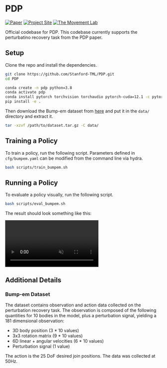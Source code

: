 # PDP

[![Paper](https://img.shields.io/badge/Paper-blue)](https://dl.acm.org/doi/full/10.1145/3680528.3687683)
[![Project Site](https://img.shields.io/badge/Project%20Site-grey.svg)](https://stanford-tml.github.io/PDP.github.io/)
[![The Movement Lab](https://img.shields.io/badge/The%20Movement%20Lab-red.svg)](https://tml.stanford.edu/)

Official codebase for PDP. This codebase currently supports the perturbatino recovery task from the PDP paper.


## Setup

Clone the repo and install the dependencies.

```bash
git clone https://github.com/Stanford-TML/PDP.git
cd PDP

conda create -n pdp python=3.8
conda activate pdp
conda install pytorch torchvision torchaudio pytorch-cuda=12.1 -c pytorch -c nvidia
pip install -e .
```

Then download the Bump-em dataset from [here](https://drive.google.com/file/d/1CnlsnwA1e5U4UFqUj_Uz_l-tkkjQvh1I/view?usp=drive_link) and put it in the `data/` directory and extract it.

```bash
tar -xzvf /path/to/dataset.tar.gz -C data/
```


## Training a Policy

To train a policy, run the following script. Parameters defined in `cfg/bumpem.yaml` can be modified from the command line via hydra.

```bash
bash scripts/train_bumpem.sh
```


## Running a Policy

To evaluate a policy visually, run the following script.

```bash
bash scripts/eval_bumpem.sh
```

The result should look something like this:

<video autoplay loop muted playsinline controls>
    <source src="assets/bumpem_eval_result.mp4" type="video/mp4">
</video>


## Additional Details

### Bump-em Dataset

The dataset contains observation and action data collected on the perturbation recovery task. The observation is composed of the following quantities for 10 bodies in the model, plus a perturbation signal, yielding a 181 dimensional observation:
- 3D body position (3 * 10 values)
- 3x3 rotation matrix (9 * 10 values)
- 6D linear + angular velocities (6 * 10 values)
- Perturbation signal (1 value)

The action is the 25 DoF desired join positions. The data was collected at 50Hz.
